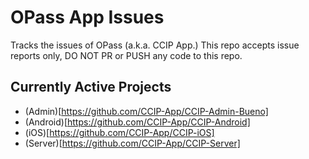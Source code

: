 # OPass App Issues

Tracks the issues of OPass (a.k.a. CCIP App.) This repo accepts issue reports only, DO NOT PR or PUSH any code to this repo.

## Currently Active Projects

* (Admin)[https://github.com/CCIP-App/CCIP-Admin-Bueno]
* (Android)[https://github.com/CCIP-App/CCIP-Android]
* (iOS)[https://github.com/CCIP-App/CCIP-iOS]
* (Server)[https://github.com/CCIP-App/CCIP-Server]
